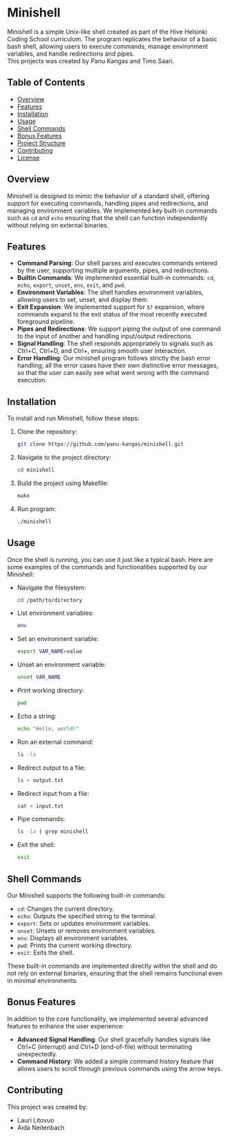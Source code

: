 # Minishell

Minishell is a simple Unix-like shell created as part of the Hive Helsinki Coding School curriculum. The program replicates the behavior of a basic bash shell, allowing users to execute commands, manage environment variables, and handle redirections and pipes.  
This projects was created by Panu Kangas and Timo Saari.

## Table of Contents

- [Overview](#overview)
- [Features](#features)
- [Installation](#installation)
- [Usage](#usage)
- [Shell Commands](#shell-commands)
- [Bonus Features](#bonus-features)
- [Project Structure](#project-structure)
- [Contributing](#contributing)
- [License](#license)

## Overview

Minishell is designed to mimic the behavior of a standard shell, offering support for executing commands, handling pipes and redirections, and managing environment variables. We implemented key built-in commands such as `cd` and `echo` ensuring that the shell can function independently without relying on external binaries.

## Features

- **Command Parsing**: Our shell parses and executes commands entered by the user, supporting multiple arguments, pipes, and redirections.
- **Builtin Commands**: We implemented essential built-in commands: `cd`, `echo`, `export`, `unset`, `env`, `exit`, and `pwd`.
- **Environment Variables**: The shell handles environment variables, allowing users to set, unset, and display them.
- **Exit Expansion**: We implemented support for `$?` expansion, where commands expand to the exit status of the most recently executed foreground pipeline.
- **Pipes and Redirections**: We support piping the output of one command to the input of another and handling input/output redirections.
- **Signal Handling**: The shell responds appropriately to signals such as Ctrl+C, Ctrl+D, and Ctrl+\, ensuring smooth user interaction.
- **Error Handling**: Our minishell program follows strictly the bash error handling; all the error cases have their own distinctive error messages, so that the user can easily see what went wrong with the command execution.

## Installation

To install and run Minishell, follow these steps:

1. Clone the repository:

    ```bash
    git clone https://github.com/panu-kangas/minishell.git
    ```

2. Navigate to the project directory:

    ```bash
    cd minishell
    ```

3. Build the project using Makefile:

    ```bash
    make
    ```

4. Run program:

    ```bash
    ./minishell
    ```

## Usage

Once the shell is running, you can use it just like a typical bash. Here are some examples of the commands and functionalities supported by our Minishell:

- Navigate the filesystem:

    ```bash
    cd /path/to/directory
    ```

- List environment variables:

    ```bash
    env
    ```

- Set an environment variable:

    ```bash
    export VAR_NAME=value
    ```

- Unset an environment variable:

    ```bash
    unset VAR_NAME
    ```

- Print working directory:

    ```bash
    pwd
    ```

- Echo a string:

    ```bash
    echo "Hello, world!"
    ```

- Run an external command:

    ```bash
    ls -la
    ```

- Redirect output to a file:

    ```bash
    ls > output.txt
    ```

- Redirect input from a file:

    ```bash
    cat < input.txt
    ```

- Pipe commands:

    ```bash
    ls -la | grep minishell
    ```

- Exit the shell:

    ```bash
    exit
    ```

## Shell Commands

Our Minishell supports the following built-in commands:

- `cd`: Changes the current directory.
- `echo`: Outputs the specified string to the terminal.
- `export`: Sets or updates environment variables.
- `unset`: Unsets or removes environment variables.
- `env`: Displays all environment variables.
- `pwd`: Prints the current working directory.
- `exit`: Exits the shell.

These built-in commands are implemented directly within the shell and do not rely on external binaries, ensuring that the shell remains functional even in minimal environments.

## Bonus Features

In addition to the core functionality, we implemented several advanced features to enhance the user experience:

- **Advanced Signal Handling**: Our shell gracefully handles signals like Ctrl+C (interrupt) and Ctrl+D (end-of-file) without terminating unexpectedly.
- **Command History**: We added a simple command history feature that allows users to scroll through previous commands using the arrow keys.


## Contributing

This project was created by:

- Lauri Litovuo
- Aida Neitenbach

